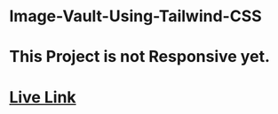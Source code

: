 # Image-Vault-Using-Tailwind-CSS

# This Project is not Responsive yet.

# [Live Link](https://tusherimagevault.netlify.app/)
